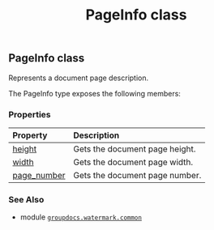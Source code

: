 ﻿---
title: PageInfo class
second_title: GroupDocs.Watermark for Python via .NET API References
description: 
type: docs
url: /python-net/groupdocs.watermark.common/pageinfo/
is_root: false
weight: 50
---

## PageInfo class

Represents a document page description.



The PageInfo type exposes the following members:

### Properties
| Property | Description |
| :- | :- |
| [height](/watermark/python-net/groupdocs.watermark.common/pageinfo/height) | Gets the document page height. |
| [width](/watermark/python-net/groupdocs.watermark.common/pageinfo/width) | Gets the document page width. |
| [page_number](/watermark/python-net/groupdocs.watermark.common/pageinfo/page_number) | Gets the document page number. |



### See Also
* module [`groupdocs.watermark.common`](..)
